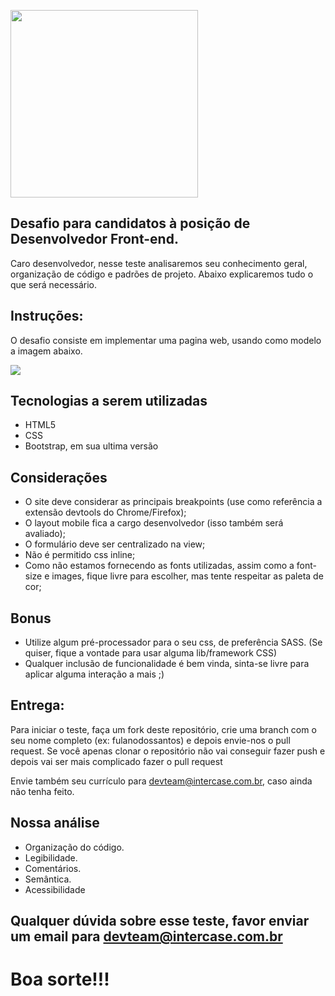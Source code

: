 <p>
    <img src="https://s3.amazonaws.com/img-intercase/wp-content/uploads/2018/10/24205748/logoWebsite1.png" width="300">    
</p>

## Desafio para candidatos à posição de Desenvolvedor Front-end.
Caro desenvolvedor, nesse teste analisaremos seu conhecimento geral, organização de código e padrões de projeto. 
Abaixo explicaremos tudo o que será necessário.

## Instruções:
O desafio consiste em implementar uma pagina web, usando como modelo a imagem abaixo.

<p>
    <img src="https://s3.amazonaws.com/img-intercase/wp-content/uploads/2020/07/21154609/image-teste.jpeg">    
</p>

## Tecnologias a serem utilizadas
* HTML5
* CSS
* Bootstrap, em sua ultima versão

## Considerações
+ O site deve considerar as principais breakpoints (use como referência a extensão devtools do Chrome/Firefox);
+ O layout mobile fica a cargo desenvolvedor (isso também será avaliado);
+ O formulário deve ser centralizado na view;
+ Não é permitido css inline;
+ Como não estamos fornecendo as fonts utilizadas, assim como a font-size e images, fique livre para escolher, mas tente respeitar as paleta de cor;

## Bonus
+ Utilize algum pré-processador para o seu css, de preferência SASS. (Se quiser, fique a vontade para usar alguma lib/framework CSS)
+ Qualquer inclusão de funcionalidade é bem vinda, sinta-se livre para aplicar alguma interação a mais ;)

## Entrega:
Para iniciar o teste, faça um fork deste repositório, crie uma branch com o seu nome completo (ex: fulanodossantos) e depois envie-nos o pull request. 
Se você apenas clonar o repositório não vai conseguir fazer push e depois vai ser mais complicado fazer o pull request

Envie também seu currículo para devteam@intercase.com.br, caso ainda não tenha feito.

## Nossa análise
* Organização do código.
* Legibilidade.
* Comentários.
* Semântica.
* Acessibilidade

## Qualquer dúvida sobre esse teste, favor enviar um email para devteam@intercase.com.br

# Boa sorte!!!